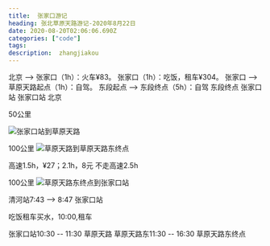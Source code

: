 ```yaml
---
title:  张家口游记
heading: 张北草原天路游记-2020年8月22日
date: 2020-08-20T02:06:06.690Z
categories: ["code"]
tags: 
description:  zhangjiakou
---
```



北京 --> 张家口（1h）：火车¥83。
张家口（1h）：吃饭，租车¥304。
张家口 --> 草原天路起点（1h）：自驾。
东段起点 --> 东段终点（5h）：自驾
东段终点  张家口站
张家口站  北京


50公里

![张家口站到草原天路](https://gitee.com/smile365/blogimg/raw/master/sxy91/1597915353318.png)

100公里
![草原天路到草原天路东终点](https://gitee.com/smile365/blogimg/raw/master/sxy91/1597915642554.png)

高速1.5h，¥27；2.1h，8元
不走高速2.5h

100公里
![草原天路东终点到张家口站](https://gitee.com/smile365/blogimg/raw/master/sxy91/1597915802640.png)

清河站7:43 --> 8:47 张家口站

吃饭租车买水，10:00,租车

张家口站10:30 -- 11:30 草原天路
草原天路东11:30 -- 16:30 草原天路东终点
